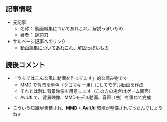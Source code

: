 ## 記事情報
- 元記事
	- 名称： 動画編集についてあれこれ、解説っぽいもの
	- 著者： [逆刃刀](https://www.nicovideo.jp/user/2205984)
- サルベージ記事へのリンク
	- [動画編集についてあれこれ、解説っぽいもの](https://mmdblomagasaru.blogspot.com/2025/01/blog-post_80.html)

## 読後コメント
- 「うちではこんな風に動画を作ってます」的な読み物です
	- MMD で背景を単色（クロマキー用）にしてモデル動画を作成
	- それとは別に背景映像を用意します（この方の場合はゲーム画面）
	- AviUtl で、背景映像、MMDモデル動画、音声（曲）を重ねて完成
<!-- -->
- こういう知識が集積され、**MMD + AviUtl** 環境が整備されてったんでしょうねぇ

